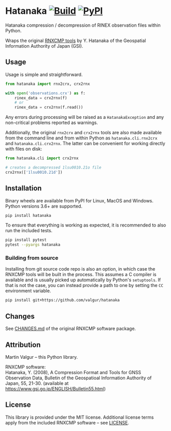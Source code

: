 # Hatanaka [![Build](https://github.com/valgur/hatanaka/actions/workflows/build.yml/badge.svg?event=push)](https://github.com/valgur/hatanaka/actions/workflows/build.yml) [![PyPI](https://img.shields.io/pypi/v/hatanaka)](https://pypi.org/project/hatanaka/)

Hatanaka compression / decompression of RINEX observation files within Python.

Wraps the original [RNXCMP tools](https://terras.gsi.go.jp/ja/crx2rnx.html) by Y. Hatanaka of the Geospatial
Information Authority of Japan (GSI).

## Usage

Usage is simple and straightforward.

```python
from hatanaka import rnx2crx, crx2rnx

with open('observations.crx') as f:
    rinex_data = crx2rnx(f)
    # or
    rinex_data = crx2rnx(f.read())
```

Any errors during processing will be raised as a `HatanakaException` and any non-critical problems reported as warnings.

Additionally, the original `rnx2crx` and `crx2rnx` tools are also made available from
the command line and from within Python as `hatanaka.cli.rnx2crx` and `hatanaka.cli.crx2rnx`.
The latter can be convenient for working directly with files on disk:

```python
from hatanaka.cli import crx2rnx

# creates a decompressed 1lsu0010.21o file
crx2rnx(['1lsu0010.21d'])
```

## Installation

Binary wheels are available from PyPI for Linux, MacOS and Windows. Python versions 3.6+ are supported.

```bash
pip install hatanaka
```

To ensure that everything is working as expected, it is recommended to also run the included tests.

```bash
pip install pytest
pytest --pyargs hatanaka
```

### Building from source

Installing from git source code repo is also an option, in which case the RNXCMP tools will be built in the process. This assumes a C compiler is available and is usually picked up automatically by Python's `setuptools`. If that is not the case, you can instead provide a path to one by setting the `CC` environment variable.

```bash
pip install git+https://github.com/valgur/hatanaka
```

## Changes

See [CHANGES.md](rnxcmp/docs/CHANGES.md) of the original RNXCMP software package.

## Attribution

Martin Valgur – this Python library.

RNXCMP software:<br>
Hatanaka, Y. (2008), A Compression Format and Tools for GNSS Observation Data, Bulletin of the Geospatioal Information
Authority of Japan, 55, 21-30.
(available at https://www.gsi.go.jp/ENGLISH/Bulletin55.html)

## License
This library is provided under the MIT license.
Additional license terms apply from the included RNXCMP software – see [LICENSE](LICENSE).
